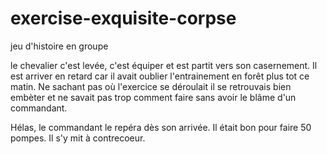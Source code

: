 # exercise-exquisite-corpse
jeu d'histoire en groupe

le chevalier c'est levée, c'est équiper et est partit vers son casernement.
Il est arriver en retard car il avait oublier l'entrainement en forêt plus tot ce matin.
Ne sachant pas où l'exercice se déroulait il se retrouvais bien embèter et ne savait pas trop comment faire sans avoir le blâme d'un commandant.

Hélas, le commandant le repéra dès son arrivée. Il était bon pour faire 50 pompes.
Il s'y mit à contrecoeur.
